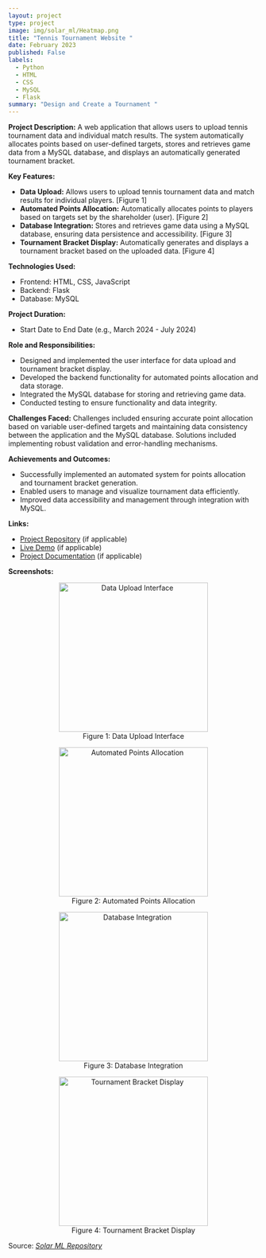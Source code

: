 ```yaml
---
layout: project
type: project
image: img/solar_ml/Heatmap.png
title: "Tennis Tournament Website "
date: February 2023
published: False
labels:
  - Python
  - HTML
  - CSS
  - MySQL
  - Flask
summary: "Design and Create a Tournament "
---
```

**Project Description:**
A web application that allows users to upload tennis tournament data and individual match results. The system automatically allocates points based on user-defined targets, stores and retrieves game data from a MySQL database, and displays an automatically generated tournament bracket.

**Key Features:**
- **Data Upload:** Allows users to upload tennis tournament data and match results for individual players. [Figure 1]
- **Automated Points Allocation:** Automatically allocates points to players based on targets set by the shareholder (user). [Figure 2]
- **Database Integration:** Stores and retrieves game data using a MySQL database, ensuring data persistence and accessibility. [Figure 3]
- **Tournament Bracket Display:** Automatically generates and displays a tournament bracket based on the uploaded data. [Figure 4]

**Technologies Used:**
- Frontend: HTML, CSS, JavaScript
- Backend: Flask
- Database: MySQL

**Project Duration:**
- Start Date to End Date (e.g., March 2024 - July 2024)

**Role and Responsibilities:**
- Designed and implemented the user interface for data upload and tournament bracket display.
- Developed the backend functionality for automated points allocation and data storage.
- Integrated the MySQL database for storing and retrieving game data.
- Conducted testing to ensure functionality and data integrity.

**Challenges Faced:**
Challenges included ensuring accurate point allocation based on variable user-defined targets and maintaining data consistency between the application and the MySQL database. Solutions included implementing robust validation and error-handling mechanisms.

**Achievements and Outcomes:**
- Successfully implemented an automated system for points allocation and tournament bracket generation.
- Enabled users to manage and visualize tournament data efficiently.
- Improved data accessibility and management through integration with MySQL.

**Links:**
- [Project Repository](#) (if applicable)
- [Live Demo](#) (if applicable)
- [Project Documentation](#) (if applicable)

**Screenshots:**
<p align="center">
  <img src="path/to/your/upload-data.png" alt="Data Upload Interface" width="300" />
  <br>Figure 1: Data Upload Interface
</p>
<p align="center">
  <img src="path/to/your/points-allocation.png" alt="Automated Points Allocation" width="300" />
  <br>Figure 2: Automated Points Allocation
</p>
<p align="center">
  <img src="path/to/your/database-integration.png" alt="Database Integration" width="300" />
  <br>Figure 3: Database Integration
</p>
<p align="center">
  <img src="path/to/your/tournament-bracket.png" alt="Tournament Bracket Display" width="300" />
  <br>Figure 4: Tournament Bracket Display
</p>


Source: <a href="https://github.com/TH3Eimis/solar_ML"><i class="large github icon ">Solar ML Repository</i></a>
 
